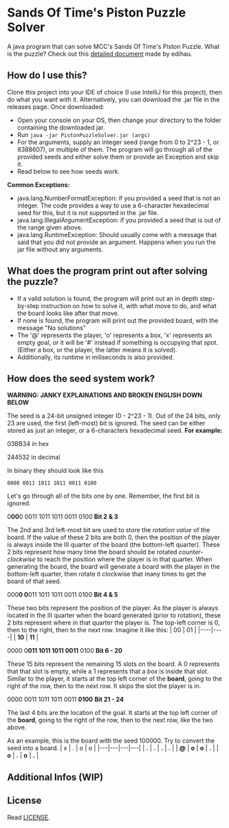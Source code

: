 
# Sands Of Time's Piston Puzzle Solver
A java program that can solve MCC's Sands Of Time's Piston Puzzle.
What is the puzzle? Check out this [detailed document](https://docs.google.com/document/d/1ZbfKo57hn-H5eb_VkiYvJ5Ib-VdNfRtCjPyNy1HkyK8) made by edihau.

## How do I use this?
Clone this project into your IDE of choice (I use IntelliJ for this project), then do what you want with it.
Alternatively, you can download the .jar file in the releases page. Once downloaded:

 - Open your console on your OS, then change your directory to the folder containing the downloaded jar.
 - Run `java -jar PistonPuzzleSolver.jar (args)`
 - For the arguments, supply an integer seed (range from 0 to 2^23 - 1, or 8388607), or multiple of them. The program will go through all of the provided seeds and either solve them or provide an Exception and skip it.
 - Read below to see how seeds work.

**Common Exceptions:** 

 - java.lang.NumberFormatException: if you provided a seed that is not an integer. The code provides a way to use a 6-character hexadecimal seed for this, but it is not supported in the .jar file.
 - java.lang.IllegalArgumentException: if you provided a seed that is out of the range given above.
 - java.lang.RuntimeException: Should usually come with a message that said that you did not provide an argument. Happens when you run the jar file without any arguments.
## What does the program print out after solving the puzzle?
- If a valid solution is found, the program will print out an in depth step-by-step instruction on how to solve it, with what move to do, and what the board looks like after that move.
- If none is found, the program will print out the provided board, with the message "No solutions"
- The '@' represents the player, 'o' represents a box, 'x' represents an empty goal, or it will be '#' instead if something is occupying that spot. (Either a box, or the player, the latter means it is solved).
- Additionally, its runtime in miliseconds is also provided.
## How does the seed system work?
**WARNING: JANKY EXPLAINATIONS AND BROKEN ENGLISH DOWN BELOW**

The seed is a 24-bit unsigned integer (0 - 2^23 - 1). Out of the 24 bits, only 23 are used, the first (left-most) bit is ignored. The seed can be either stored as just an integer, or a 6-characters hexadecimal seed.
**For example:**

03BB34 in hex

244532 in decimal

In binary they should look like this

    0000 0011 1011 1011 0011 0100

Let's go through all of the bits one by one. Remember, the first bit is ignored.

0**00**0 0011 1011 1011 0011 0100 **Bit 2 & 3**

The 2nd and 3rd left-most bit are used to store the *rotation value* of the board. If the value of these 2 bits are both 0, then the position of the player is always inside the III quarter of the board (the bottom-left quarter). These 2 bits represent how many time the board should be rotated *counter-clockwise* to reach the position where the player is in that quarter.
When generating the board, the board will generate a board with the player in the bottom-left quarter, then rotate it clockwise that many times to get the board of that seed.

000**0 0**011 1011 1011 0011 0100 **Bit 4 & 5**

These two bits represent the position of the player. As the player is always  located in the III quarter when the board generated (prior to rotation), these 2 bits represent where in that quarter the player is. The top-left corner is 0, then to the right, then to the next row. Imagine it like this:
| 00 | 01 |
|----|----|
| **10** | **11** |

0000 0**011 1011 1011 0011** 0100 **Bit 6 - 20**

These 15 bits represent the remaining 15 slots on the board. A 0 represents that that slot is empty, while a 1 represents that a *box* is inside that slot.
Similar to the player, it starts at the top left corner of the **board**, going to the right of the row, then to the next row. It skips the slot the player is in.


0000 0011 1011 1011 0011 **0100** **Bit 21 - 24**

The last 4 bits are the location of the goal. It starts at the top left corner of the **board**, going to the right of the row, then to the next row, like the two above.

As an example, this is the board with the seed 100000. Try to convert the seed into a board.
| x | . | o | o |
|---|---|---|---|
| **.** | **.** | **.** | **.** |
| **@** | **o** | **o** | **.** |
| **o** | **.** | **o** | **.** |
## Additional Infos (WIP)
## License
Read [LICENSE](https://github.com/LongCTygo/sot-piston-puzzle/blob/master/LICENSE).
